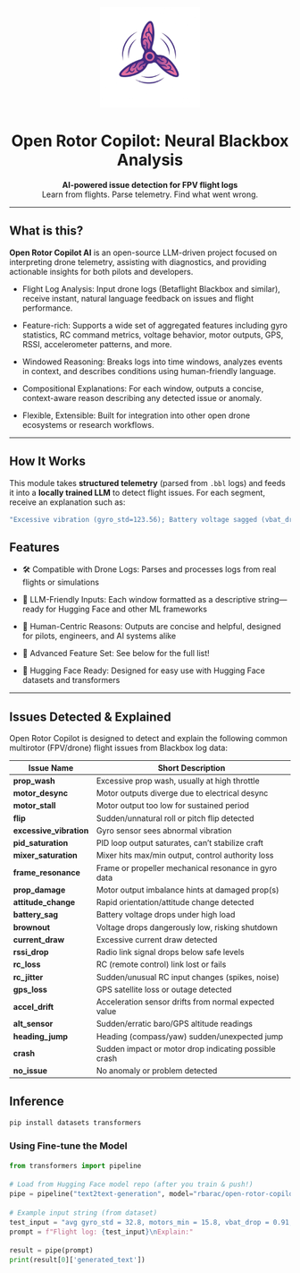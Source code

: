 <p align="center">
  <img src="docs/logo.png" alt="Open Rotor Copilot Logo" width="180"/>
</p>

<h1 align="center">Open Rotor Copilot: Neural Blackbox Analysis</h1>

<p align="center">
  <strong>AI-powered issue detection for FPV flight logs</strong><br/>
  Learn from flights. Parse telemetry. Find what went wrong.
</p>

---

## What is this?

**Open Rotor Copilot AI** is an open-source LLM-driven project focused on interpreting drone telemetry, assisting with diagnostics, and providing actionable insights for both pilots and developers.

- Flight Log Analysis: Input drone logs (Betaflight Blackbox and similar), receive instant, natural language feedback on issues and flight performance.

- Feature-rich: Supports a wide set of aggregated features including gyro statistics, RC command metrics, voltage behavior, motor outputs, GPS, RSSI, accelerometer patterns, and more.

- Windowed Reasoning: Breaks logs into time windows, analyzes events in context, and describes conditions using human-friendly language.

- Compositional Explanations: For each window, outputs a concise, context-aware reason describing any detected issue or anomaly.

- Flexible, Extensible: Built for integration into other open drone ecosystems or research workflows.


---

## How It Works

This module takes **structured telemetry** (parsed from `.bbl` logs) and feeds it into a **locally trained LLM** to detect flight issues. For each segment, receive an explanation such as:

```bash
"Excessive vibration (gyro_std=123.56); Battery voltage sagged (vbat_drop=0.91V); Motor difference high (motor_diff_max=49.18)"
```

## Features

- 🛠️ Compatible with Drone Logs: Parses and processes logs from real flights or simulations

- 🧠 LLM-Friendly Inputs: Each window formatted as a descriptive string—ready for Hugging Face and other ML frameworks

- 💬 Human-Centric Reasons: Outputs are concise and helpful, designed for pilots, engineers, and AI systems alike

- 🔬 Advanced Feature Set: See below for the full list!

- 🤗 Hugging Face Ready: Designed for easy use with Hugging Face datasets and transformers

---

## Issues Detected & Explained

Open Rotor Copilot is designed to detect and explain the following common multirotor (FPV/drone) flight issues from Blackbox log data:

| **Issue Name**           | **Short Description**                                 |
| ------------------------ | ----------------------------------------------------- |
| **prop\_wash**           | Excessive prop wash, usually at high throttle         |
| **motor\_desync**        | Motor outputs diverge due to electrical desync        |
| **motor\_stall**         | Motor output too low for sustained period             |
| **flip**                 | Sudden/unnatural roll or pitch flip detected          |
| **excessive\_vibration** | Gyro sensor sees abnormal vibration                   |
| **pid\_saturation**      | PID loop output saturates, can’t stabilize craft      |
| **mixer\_saturation**    | Mixer hits max/min output, control authority loss     |
| **frame\_resonance**     | Frame or propeller mechanical resonance in gyro data  |
| **prop\_damage**         | Motor output imbalance hints at damaged prop(s)       |
| **attitude\_change**     | Rapid orientation/attitude change detected            |
| **battery\_sag**         | Battery voltage drops under high load                 |
| **brownout**             | Voltage drops dangerously low, risking shutdown       |
| **current\_draw**        | Excessive current draw detected                       |
| **rssi\_drop**           | Radio link signal drops below safe levels             |
| **rc\_loss**             | RC (remote control) link lost or fails                |
| **rc\_jitter**           | Sudden/unusual RC input changes (spikes, noise)       |
| **gps\_loss**            | GPS satellite loss or outage detected                 |
| **accel\_drift**         | Acceleration sensor drifts from normal expected value |
| **alt\_sensor**          | Sudden/erratic baro/GPS altitude readings             |
| **heading\_jump**        | Heading (compass/yaw) sudden/unexpected jump          |
| **crash**                | Sudden impact or motor drop indicating possible crash |
| **no\_issue**            | No anomaly or problem detected                        |


## Inference

```bash
pip install datasets transformers
```

### Using Fine-tune the Model

```python
from transformers import pipeline

# Load from Hugging Face model repo (after you train & push!)
pipe = pipeline("text2text-generation", model="rbarac/open-rotor-copilot")

# Example input string (from dataset)
test_input = "avg gyro_std = 32.8, motors_min = 15.8, vbat_drop = 0.91, ... (all your features)"
prompt = f"Flight log: {test_input}\nExplain:"

result = pipe(prompt)
print(result[0]['generated_text'])
```

